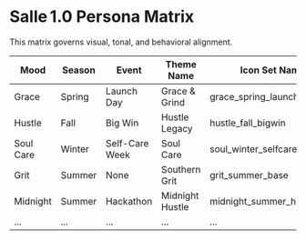 # Salle 1.0 Persona Matrix

This matrix governs visual, tonal, and behavioral alignment.

| Mood      | Season  | Event            | Theme Name        | Icon Set Name                   |
|-----------|---------|------------------|-------------------|----------------------------------|
| Grace     | Spring  | Launch Day       | Grace & Grind     | grace_spring_launch              |
| Hustle    | Fall    | Big Win          | Hustle Legacy     | hustle_fall_bigwin               |
| Soul Care | Winter  | Self-Care Week   | Soul Care         | soul_winter_selfcare             |
| Grit      | Summer  | None             | Southern Grit     | grit_summer_base                 |
| Midnight  | Summer  | Hackathon        | Midnight Hustle   | midnight_summer_hackathon        |
| ...       | ...     | ...              | ...               | ...                              |
